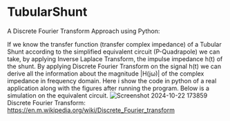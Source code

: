 # TubularShunt
A Discrete Fourier Transform Approach using Python:

If we know the transfer function (transfer complex impedance) of a Tubular Shunt according to the simplified equivalent circuit (P-Quadrapole) we can take, by applying Inverse Laplace Transform, the impulse impedance h(t) of the shunt.
By applying Discrete Fourier Transform on the signal h(t) we can derive all the information about the magnitude |H(jω)| of the complex impedance in frequency domain.
Here i show the code in python of a real application along with the figures after running the program. Below is a simulation on the equivalent circuit.
![Screenshot 2024-10-22 173859](https://github.com/user-attachments/assets/b44a512b-d018-4e29-af0d-3abeaac881b6)
Discrete Fourier Transform: https://en.m.wikipedia.org/wiki/Discrete_Fourier_transform

